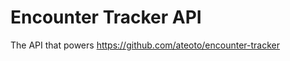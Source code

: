 Encounter Tracker API
=====================

The API that powers https://github.com/ateoto/encounter-tracker
